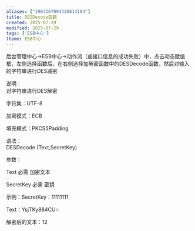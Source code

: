 ```yaml
---
aliases: ["1964267094428814184"]
title: DESDecode函数
created: 2025-07-29
modified: 2025-07-29
tags: ['ESB中心']
theme: ESB中心
---
```


后台管理中心->ESB中心->动作流（或接口信息的成功失败）中，点击动态赋值框，左侧选择函数后，在右侧选择加解密函数中的DESDecode函数，然后对输入的字符串进行DES减密  

说明：  
对字符串进行DES解密

字符集：UTF-8

加密模式：ECB

填充模式：PKCS5Padding

语法：  
DESDecode (Text,SecretKey)  

参数：

Text 必需 加密文本

SecretKey 必需 密钥

示例：SecretKey：11111111

Text：YsjTKy884CU=

解密后的文本：12